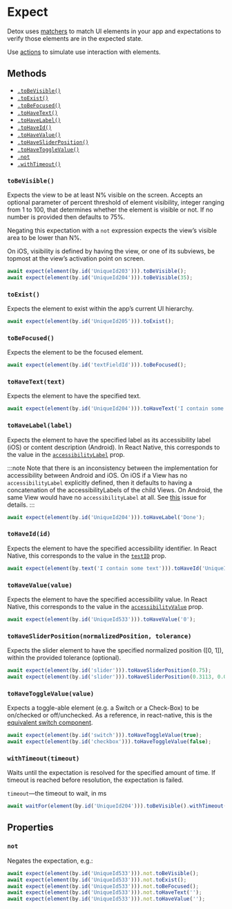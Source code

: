 # Expect

Detox uses [matchers](matchers.md) to match UI elements in your app and expectations to verify those elements are in the expected state.

Use [actions](actions.md) to simulate use interaction with elements.

## Methods

- [`.toBeVisible()`](#tobevisible)
- [`.toExist()`](#toexist)
- [`.toBeFocused()`](#tobefocused)
- [`.toHaveText()`](#tohavetexttext)
- [`.toHaveLabel()`](#tohavelabellabel)
- [`.toHaveId()`](#tohaveidid)
- [`.toHaveValue()`](#tohavevaluevalue)
- [`.toHaveSliderPosition()`](#tohavesliderpositionnormalizedposition-tolerance)
- [`.toHaveToggleValue()`](#tohavetogglevaluevalue)
- [`.not`](#not)
- [`.withTimeout()`](#withtimeouttimeout)

### `toBeVisible()`

Expects the view to be at least N% visible on the screen.
Accepts an optional parameter of percent threshold of element visibility, integer ranging from 1 to 100, that determines whether the element is visible or not. If no number is provided then defaults to 75%.

Negating this expectation with a `not` expression expects the view’s visible area to be lower than N%.

On iOS, visibility is defined by having the view, or one of its subviews, be topmost at the view’s activation point on screen.

```js
await expect(element(by.id('UniqueId203'))).toBeVisible();
await expect(element(by.id('UniqueId204'))).toBeVisible(35);
```

### `toExist()`

Expects the element to exist within the app’s current UI hierarchy.

```js
await expect(element(by.id('UniqueId205'))).toExist();
```

### `toBeFocused()`

Expects the element to be the focused element.

```js
await expect(element(by.id('textFieldId'))).toBeFocused();
```

### `toHaveText(text)`

Expects the element to have the specified text.

```js
await expect(element(by.id('UniqueId204'))).toHaveText('I contain some text');
```

### `toHaveLabel(label)`

Expects the element to have the specified label as its accessibility label (iOS) or content description (Android). In React Native, this corresponds to the value in the [`accessibilityLabel`](https://reactnative.dev/docs/accessibility#accessibilitylabel) prop.

:::note
Note that there is an inconsistency between the implementation for accessibility between Android and iOS. On iOS if a View has no `accessibilityLabel` explicitly defined, then it defaults to having a concatenation of the accessibilityLabels of the child Views. On Android, the same View would have no `accessibilityLabel` at all. See [this](https://github.com/facebook/react-native/issues/32826) issue for details.
:::

```js
await expect(element(by.id('UniqueId204'))).toHaveLabel('Done');
```

### `toHaveId(id)`

Expects the element to have the specified accessibility identifier. In React Native, this corresponds to the value in the [`testID`](https://reactnative.dev/docs/view.html#testid) prop.

```js
await expect(element(by.text('I contain some text'))).toHaveId('UniqueId204');
```

### `toHaveValue(value)`

Expects the element to have the specified accessibility value. In React Native, this corresponds to the value in the [`accessibilityValue`](https://reactnative.dev/docs/view.html#accessibilityvalue) prop.

```js
await expect(element(by.id('UniqueId533'))).toHaveValue('0');
```

### `toHaveSliderPosition(normalizedPosition, tolerance)`

Expects the slider element to have the specified normalized position (\[0, 1]), within the provided tolerance (optional).

```js
await expect(element(by.id('slider'))).toHaveSliderPosition(0.75);
await expect(element(by.id('slider'))).toHaveSliderPosition(0.3113, 0.00001);
```

### `toHaveToggleValue(value)`

Expects a toggle-able element (e.g. a Switch or a Check-Box) to be on/checked or off/unchecked. As a reference, in react-native, this is the [equivalent switch component](https://reactnative.dev/docs/switch).

```js
await expect(element(by.id('switch'))).toHaveToggleValue(true);
await expect(element(by.id('checkbox'))).toHaveToggleValue(false);
```

### `withTimeout(timeout)`

Waits until the expectation is resolved for the specified amount of time. If timeout is reached before resolution, the expectation is failed.

`timeout`—the timeout to wait, in ms

```js
await waitFor(element(by.id('UniqueId204'))).toBeVisible().withTimeout(2000);
```

## Properties

### `not`

Negates the expectation, e.g.:

```js
await expect(element(by.id('UniqueId533'))).not.toBeVisible();
await expect(element(by.id('UniqueId533'))).not.toExist();
await expect(element(by.id('UniqueId533'))).not.toBeFocused();
await expect(element(by.id('UniqueId533'))).not.toHaveText('');
await expect(element(by.id('UniqueId533'))).not.toHaveValue('');
```
